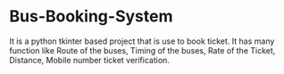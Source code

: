 # Bus-Booking-System
It is a python tkinter based project that is use to book ticket. 
It has many function like 
Route of the buses,
Timing of the buses,
Rate of the Ticket,
Distance,
Mobile number ticket verification.
